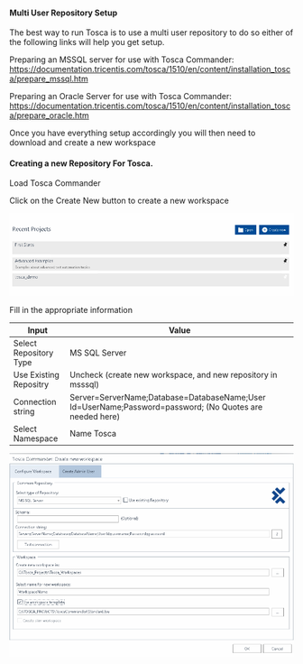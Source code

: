#### Multi User Repository Setup

The best way to run Tosca is to use a multi user repository to do so either of the following links will help you get setup.

Preparing an MSSQL server for use with Tosca Commander:
https://documentation.tricentis.com/tosca/1510/en/content/installation_tosca/prepare_mssql.htm

Preparing an Oracle Server for use with Tosca Commander:
https://documentation.tricentis.com/tosca/1510/en/content/installation_tosca/prepare_oracle.htm

Once you have everything setup accordingly you will then need to download and create a new workspace

#### Creating a new Repository For Tosca.

Load Tosca Commander

Click on the Create New button to create a new workspace

![](./img/tosca-landing.png)

Fill in the appropriate information

| Input | Value |
|---|---|
| Select Repository Type | MS SQL Server |
| Use Existing Repositry | Uncheck (create new workspace, and new repository in msssql)|
| Connection string | Server=ServerName;Database=DatabaseName;User Id=UserName;Password=password; (No Quotes are needed here)|
| Select Namespace | Name Tosca |


![](./img/tosca-new-workspace.png)